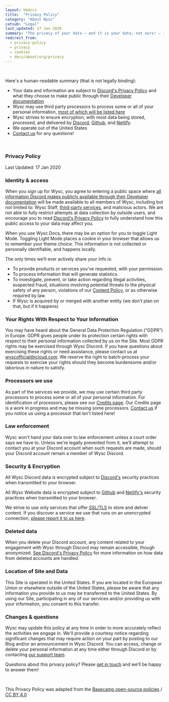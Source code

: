 ```yaml
---
layout: kbdocs
title:  "Privacy Policy"
category: "About Wysc"
catsub: "Legal"
last_updated: 17 Jan 2020
summary: "The privacy of your data — and it is your data, not ours! — is at your perusal. Here's how we'll try to protect your data from the wild Internet west."
redirect_from:
  - privacy-policy
  - privacy
  - cookies
  - docs/about/org/privacy
---
```


<br>
<style>
.docspbody ul > li {
    margin-bottom: 0.5em;
}
</style>

Here's a human-readable summary (that is not legally binding):
- Your data and information are subject to [Discord's Privacy Policy](https://discordapp.com/privacy) and what they choose to make public through their [Developer documentation](https://discordapp.com/developers/docs/intro)
- Wysc may use third party processors to process some or all of your personal information, [most of which will be listed here](credits)
- Wysc strives to ensure encryption, with most data being stored, processed, and delivered by [Discord](https://discordapp.com/privacy), [Github](https://github.com/security), and [Netlify](https://www.netlify.com/security/).
- We operate out of the United States
- [Contact us](../org/contact) for any questions!

<br>

### Privacy Policy

Last Updated: 17 Jan 2020

### Identity & access

When you sign up for Wysc, you agree to entering a public space where [all information Discord makes publicly available through their Developer documentation](https://discordapp.com/developers/docs/intro) will be made available to all members of Wysc, including but not limited to: Wysc Staff, [third-party services](credits), and malicious actors. We are not able to fully restrict attempts at data collection by outside users, and encourage you to read [Discord's Privacy Policy](https://discordapp.com/privacy) to fully understand how this public access to your data may affect you.

When you use Wysc Docs, there may be an option for you to toggle Light Mode. Toggling Light Mode places a cookie in your browser that allows us to remember your theme choice. This information is not collected or personally identifiable, and happens locally.

The only times we’ll ever actively share your info is:

- To provide products or services you've requested, with your permission.
- To process information that will generate statistics.
- To investigate, prevent, or take action regarding illegal activities, suspected fraud, situations involving potential threats to the physical safety of any person, violations of our [Content Policy](../../discord/content/1), or as otherwise required by law.
- If Wysc is acquired by or merged with another entity (we don’t plan on that, but if it happens)


### Your Rights With Respect to Your Information

You may have heard about the General Data Protection Regulation (“GDPR”) in Europe. GDPR gives people under its protection certain rights with respect to their personal information collected by us on the Site. Most GDPR rights may be exercised through Wysc Discord. If you have questions about exercising these rights or need assistance, please contact us at [wyscofficial@icloud.com](../org/contact). We reserve the right to batch-process your requests to exercise your rights should they become burdensome and/or laborious in nature to satisfy.


### Processors we use

As part of the services we provide, we may use certain third party processors to process some or all of your personal information. For identification of processors, please see our [Credits page](credits). Our Credits page is a work in progress and may be missing some processors. [Contact us](../org/contact) if you notice us using a processor that isn't listed here!


### Law enforcement

Wysc won’t hand your data over to law enforcement unless a court order says we have to. Unless we're legally prevented from it, we’ll attempt to contact you at your Discord account when such requests are made, should your Discord account remain a member of Wysc Discord.


### Security & Encryption

All Wysc Discord data is encrypted subject to [Discord's](https://discordapp.com/privacy) security practices when transmitted to your browser.

All Wysc Website data is encrypted subject to [Github](https://github.com/security) and [Netlify's](https://www.netlify.com/security/) security practices when transmitted to your browser.

We strive to use only services that offer [SSL/TLS](https://en.wikipedia.org/wiki/Transport_Layer_Security) to store and deliver content. If you discover a service we use that runs on an unencrypted connection, [please report it to us here](../org/contact).


### Deleted data

When you delete your Discord account, any content related to your engagement with Wysc through Discord may remain accessible, though anonymized. [See Discord's Privacy Policy](https://discordapp.com/privacy) for more information on how data from deleted accounts are handled.


### Location of Site and Data

This Site is operated in the United States. If you are located in the European Union or elsewhere outside of the United States, please be aware that any information you provide to us may be transferred to the United States. By using our Site, participating in any of our services and/or providing us with your information, you consent to this transfer.


### Changes & questions

Wysc may update this policy at any time in order to more accurately reflect the activities we engage in. We'll provide a courtesy notice regarding significant changes that may require action on your part by posting to our Blog and/or an announcement in Wysc Discord. You can access, change or delete your personal information at any time either through Discord or by contacting [our support team](../org/contact).

Questions about this privacy policy? Please [get in touch](../org/contact) and we’ll be happy to answer them!

<br>

This Privacy Policy was adapted from the [Basecamp open-source policies](https://github.com/basecamp/policies) / [CC BY 4.0](https://creativecommons.org/licenses/by/4.0/)
